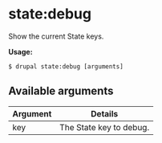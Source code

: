 # state:debug
Show the current State keys.

**Usage:**
```
$ drupal state:debug [arguments]
```

## Available arguments
Argument | Details
---------|-------------
key | The State key to debug.
